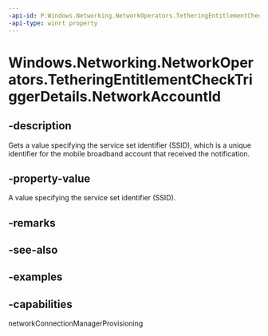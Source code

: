 ```yaml
---
-api-id: P:Windows.Networking.NetworkOperators.TetheringEntitlementCheckTriggerDetails.NetworkAccountId
-api-type: winrt property
---
```


<!-- Property syntax.
public string NetworkAccountId { get; }
-->

# Windows.Networking.NetworkOperators.TetheringEntitlementCheckTriggerDetails.NetworkAccountId

## -description
Gets a value specifying the service set identifier (SSID), which is a unique identifier for the mobile broadband account that received the notification.

## -property-value
A value specifying the service set identifier (SSID).

## -remarks

## -see-also

## -examples

## -capabilities
networkConnectionManagerProvisioning
